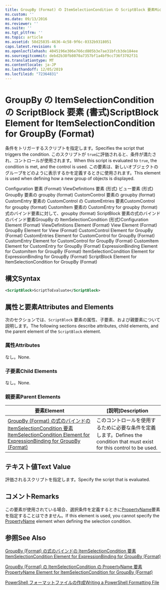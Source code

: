 ```yaml
---
title: GroupBy (Format) の ItemSelectionCondition の ScriptBlock 要素Microsoft Docs
ms.custom: ''
ms.date: 09/13/2016
ms.reviewer: ''
ms.suite: ''
ms.tgt_pltfrm: ''
ms.topic: article
ms.assetid: 58d25835-4636-4c58-9f6c-0332b9318051
caps.latest.revision: 6
ms.openlocfilehash: 4045196e306e766cd805b3e7ae31bfcb3de184ee
ms.sourcegitcommit: debd2b38fb8070a7357bf1a4bf9cc736f3702f31
ms.translationtype: MT
ms.contentlocale: ja-JP
ms.lasthandoff: 12/05/2019
ms.locfileid: "72364831"
---
```

# <a name="scriptblock-element-for-itemselectioncondition-for-groupby-format"></a><span data-ttu-id="bc035-102">GroupBy の ItemSelectionCondition の ScriptBlock 要素 (書式)</span><span class="sxs-lookup"><span data-stu-id="bc035-102">ScriptBlock Element for ItemSelectionCondition for GroupBy (Format)</span></span>

<span data-ttu-id="bc035-103">条件をトリガーするスクリプトを指定します。</span><span class="sxs-lookup"><span data-stu-id="bc035-103">Specifies the script that triggers the condition.</span></span> <span data-ttu-id="bc035-104">このスクリプトが `true`に評価されると、条件が満たされ、コントロールが使用されます。</span><span class="sxs-lookup"><span data-stu-id="bc035-104">When this script is evaluated to `true`, the condition is met, and the control is used.</span></span> <span data-ttu-id="bc035-105">この要素は、新しいオブジェクトのグループをどのように表示するかを定義するときに使用されます。</span><span class="sxs-lookup"><span data-stu-id="bc035-105">This element is used when defining how a new group of objects is displayed.</span></span>

<span data-ttu-id="bc035-106">Configuration 要素 (Format) ViewDefinitions 要素 (形式) ビュー要素 (形式) GroupBy 要素の groupby (format) CustomControl 要素の groupby (format) CustomEntry 要素の CustomControl の CustomEntries 要素CustomControl for groupby (format) CustomItem 要素の CustomEntry for groupby (format) 式のバインド要素に対して、groupby (format) ScriptBlock 要素の式のバインドのバインド要素GroupBy の ItemSelectionCondition (形式)</span><span class="sxs-lookup"><span data-stu-id="bc035-106">Configuration Element (Format) ViewDefinitions Element (Format) View Element (Format) GroupBy Element for View (Format) CustomControl Element for GroupBy (Format) CustomEntries Element for CustomControl for GroupBy (Format) CustomEntry Element for CustomControl for GroupBy (Format) CustomItem Element for CustomEntry for GroupBy (Format) ExpressionBinding Element for CustomItem for GroupBy (Format) ItemSelectionCondition Element for ExpressionBinding for GroupBy (Format) ScriptBlock Element for ItemSelectionCondition for GroupBy (Format)</span></span>

## <a name="syntax"></a><span data-ttu-id="bc035-107">構文</span><span class="sxs-lookup"><span data-stu-id="bc035-107">Syntax</span></span>

```xml
<ScriptBlock>ScriptToEvaluate</ScriptBlock>
```

## <a name="attributes-and-elements"></a><span data-ttu-id="bc035-108">属性と要素</span><span class="sxs-lookup"><span data-stu-id="bc035-108">Attributes and Elements</span></span>

<span data-ttu-id="bc035-109">次のセクションでは、`ScriptBlock` 要素の属性、子要素、および親要素について説明します。</span><span class="sxs-lookup"><span data-stu-id="bc035-109">The following sections describe attributes, child elements, and the parent element of the `ScriptBlock` element.</span></span>

### <a name="attributes"></a><span data-ttu-id="bc035-110">属性</span><span class="sxs-lookup"><span data-stu-id="bc035-110">Attributes</span></span>

<span data-ttu-id="bc035-111">なし。</span><span class="sxs-lookup"><span data-stu-id="bc035-111">None.</span></span>

### <a name="child-elements"></a><span data-ttu-id="bc035-112">子要素</span><span class="sxs-lookup"><span data-stu-id="bc035-112">Child Elements</span></span>

<span data-ttu-id="bc035-113">なし。</span><span class="sxs-lookup"><span data-stu-id="bc035-113">None.</span></span>

### <a name="parent-elements"></a><span data-ttu-id="bc035-114">親要素</span><span class="sxs-lookup"><span data-stu-id="bc035-114">Parent Elements</span></span>

|<span data-ttu-id="bc035-115">要素</span><span class="sxs-lookup"><span data-stu-id="bc035-115">Element</span></span>|<span data-ttu-id="bc035-116">[説明]</span><span class="sxs-lookup"><span data-stu-id="bc035-116">Description</span></span>|
|-------------|-----------------|
|[<span data-ttu-id="bc035-117">GroupBy (Format) の式のバインドの ItemSelectionCondition 要素</span><span class="sxs-lookup"><span data-stu-id="bc035-117">ItemSelectionCondition Element for ExpressionBinding for GroupBy (Format)</span></span>](./itemselectioncondition-element-for-expressionbinding-for-groupby-format.md)|<span data-ttu-id="bc035-118">このコントロールを使用するために必要な条件を定義します。</span><span class="sxs-lookup"><span data-stu-id="bc035-118">Defines the condition that must exist for this control to be used.</span></span>|

## <a name="text-value"></a><span data-ttu-id="bc035-119">テキスト値</span><span class="sxs-lookup"><span data-stu-id="bc035-119">Text Value</span></span>

<span data-ttu-id="bc035-120">評価されるスクリプトを指定します。</span><span class="sxs-lookup"><span data-stu-id="bc035-120">Specify the script that is evaluated.</span></span>

## <a name="remarks"></a><span data-ttu-id="bc035-121">コメント</span><span class="sxs-lookup"><span data-stu-id="bc035-121">Remarks</span></span>

<span data-ttu-id="bc035-122">この要素が使用されている場合、選択条件を定義するときに[PropertyName](./propertyname-element-for-itemselectioncondition-for-groupby-format.md)要素を指定することはできません。</span><span class="sxs-lookup"><span data-stu-id="bc035-122">If this element is used, you cannot specify the [PropertyName](./propertyname-element-for-itemselectioncondition-for-groupby-format.md) element when defining the selection condition.</span></span>

## <a name="see-also"></a><span data-ttu-id="bc035-123">参照</span><span class="sxs-lookup"><span data-stu-id="bc035-123">See Also</span></span>

[<span data-ttu-id="bc035-124">GroupBy (Format) の式のバインドの ItemSelectionCondition 要素</span><span class="sxs-lookup"><span data-stu-id="bc035-124">ItemSelectionCondition Element for ExpressionBinding for GroupBy (Format)</span></span>](./itemselectioncondition-element-for-expressionbinding-for-groupby-format.md)

[<span data-ttu-id="bc035-125">GroupBy (Format) の ItemSelectionCondition の PropertyName 要素</span><span class="sxs-lookup"><span data-stu-id="bc035-125">PropertyName Element for ItemSelectionCondition for GroupBy (Format)</span></span>](./propertyname-element-for-itemselectioncondition-for-groupby-format.md)

[<span data-ttu-id="bc035-126">PowerShell フォーマットファイルの作成</span><span class="sxs-lookup"><span data-stu-id="bc035-126">Writing a PowerShell Formatting File</span></span>](./writing-a-powershell-formatting-file.md)
